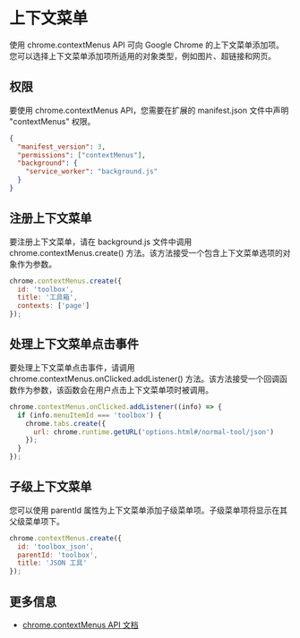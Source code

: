 # 上下文菜单

使用 chrome.contextMenus API 可向 Google Chrome 的上下文菜单添加项。您可以选择上下文菜单添加项所适用的对象类型，例如图片、超链接和网页。

## 权限

要使用 chrome.contextMenus API，您需要在扩展的 manifest.json 文件中声明 "contextMenus" 权限。

```json
{
  "manifest_version": 3,
  "permissions": ["contextMenus"],
  "background": {
    "service_worker": "background.js"
  }
}
```

## 注册上下文菜单

要注册上下文菜单，请在 background.js 文件中调用 chrome.contextMenus.create() 方法。该方法接受一个包含上下文菜单选项的对象作为参数。

```javascript
chrome.contextMenus.create({
  id: 'toolbox',
  title: '工具箱',
  contexts: ['page']
});
```

## 处理上下文菜单点击事件

要处理上下文菜单点击事件，请调用 chrome.contextMenus.onClicked.addListener() 方法。该方法接受一个回调函数作为参数，该函数会在用户点击上下文菜单项时被调用。

```javascript
chrome.contextMenus.onClicked.addListener((info) => {
  if (info.menuItemId === 'toolbox') {
    chrome.tabs.create({
      url: chrome.runtime.getURL('options.html#/normal-tool/json')
    });
  }
});
```

## 子级上下文菜单

您可以使用 parentId 属性为上下文菜单添加子级菜单项。子级菜单项将显示在其父级菜单项下。

```javascript
chrome.contextMenus.create({
  id: 'toolbox_json',
  parentId: 'toolbox',
  title: 'JSON 工具'
});
```

## 更多信息

- [chrome.contextMenus API 文档](https://developer.chrome.com/docs/extensions/reference/contextMenus/)
